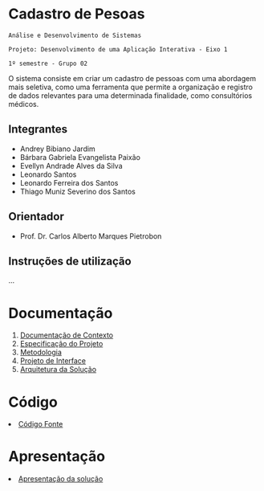 # Cadastro de Pesoas

` Análise e Desenvolvimento de Sistemas `

`Projeto: Desenvolvimento de uma Aplicação Interativa - Eixo 1`

`1º semestre - Grupo 02`

O sistema consiste em criar um cadastro de pessoas com uma abordagem mais seletiva, como uma ferramenta que permite a organização e registro de dados relevantes para uma determinada finalidade, como consultórios médicos.

## Integrantes

* Andrey Bibiano Jardim
* Bárbara Gabriela Evangelista Paixão
* Evellyn Andrade Alves da Silva
* Leonardo Santos
* Leonardo Ferreira dos Santos
* Thiago Muniz Severino dos Santos

## Orientador

* Prof. Dr. Carlos Alberto Marques Pietrobon

## Instruções de utilização

...

# Documentação

<ol>
<li><a href="docs/01-Documentação de Contexto.md"> Documentação de Contexto</a></li>
<li><a href="docs/02-Especificação do Projeto.md"> Especificação do Projeto</a></li>
<li><a href="docs/03-Metodologia.md"> Metodologia</a></li>
<li><a href="docs/04-Projeto de Interface.md"> Projeto de Interface</a></li>
<li><a href="docs/05-Arquitetura da Solução.md"> Arquitetura da Solução</a></li>

<!-- <li><a href="docs/06-Template Padrão da Aplicação.md"> Template Padrão da Aplicação</a></li>
<li><a href="docs/07-Programação de Funcionalidades.md"> Programação de Funcionalidades</a></li>
<li><a href="docs/08-Plano de Testes de Software.md"> Plano de Testes de Software</a></li>
<li><a href="docs/09-Registro de Testes de Software.md"> Registro de Testes de Software</a></li>
<li><a href="docs/10-Plano de Testes de Usabilidade.md"> Plano de Testes de Usabilidade</a></li>
<li><a href="docs/11-Registro de Testes de Usabilidade.md"> Registro de Testes de Usabilidade</a></li>
<li><a href="docs/12-Apresentação do Projeto.md"> Apresentação do Projeto</a></li>
<li><a href="docs/13-Referências.md"> Referências</a></li>
-->
</ol>

# Código

<li><a href="src/README.md">Código Fonte</a></li>

# Apresentação

<li><a href="presentation/README.md"> Apresentação da solução</a></li>

